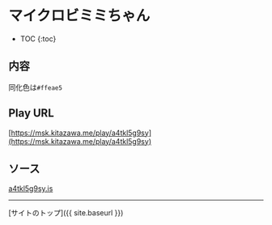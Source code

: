 # マイクロビミミちゃん

* TOC
{:toc}

## 内容
同化色は`#ffeae5`

## Play URL

[https://msk.kitazawa.me/play/a4tkl5g9sy](https://msk.kitazawa.me/play/a4tkl5g9sy)

## ソース

[a4tkl5g9sy.is](https://github.com/elysion-pre/MisskeyPlay/blob/main/src/kitazawa/a4tkl5g9sy.is)

----

[サイトのトップ]({{ site.baseurl }})
